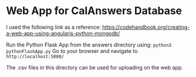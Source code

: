 # Web App for CalAnswers Database
I used the following link as a reference:
https://codehandbook.org/creating-a-web-app-using-angularjs-python-mongodb/

Run the Python Flask App from the answers directory using:
```python3 pythonFlaskApp.py```
Go to your browser and navigate to
```http://localhost:5000/```

The .csv files in this directory can be used for uploading on the web app.

